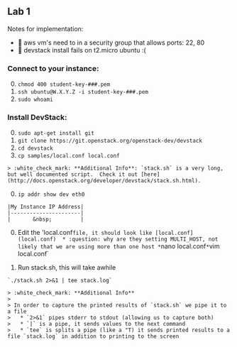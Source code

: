 ## Lab 1

Notes for implementation:
* :red_circle: aws vm's need to in a security group that allows ports: 22, 80 
* :red_circle: devstack install fails on t2.micro ubuntu :(

### Connect to your instance:
  0. `chmod 400 student-key-###.pem`
  0. `ssh ubuntu@W.X.Y.Z -i student-key-###.pem`
  0. `sudo whoami`

### Install DevStack:
  0. `sudo apt-get install git`
  0. `git clone https://git.openstack.org/openstack-dev/devstack`
  0. `cd devstack`
  0. `cp samples/local.conf local.conf`
  
    > :white_check_mark: **Additional Info**: `stack.sh` is a very long, but well documented script.  Check it out [here](http://docs.openstack.org/developer/devstack/stack.sh.html).

  0. `ip addr show dev eth0` 
  
    |My Instance IP Address|
    |----------------------|
    |       &nbsp;         |
    
  0. Edit the 'local.conf` file, it should look like [local.conf](local.conf) 
    * :question: why are they setting MULTI_HOST, not likely that we are using more than one host
    * `nano local.conf`
    * `vim local.conf`

  0. Run stack.sh, this will take awhile
    
    `./stack.sh 2>&1 | tee stack.log`

    > :white_check_mark: **Additional Info**
    >
    > In order to capture the printed results of `stack.sh` we pipe it to a file
    >   * `2>&1` pipes stderr to stdout (allowing us to capture both)
    >   * `|` is a pipe, it sends values to the next command
    >   * `tee` is splits a pipe (like a "T) it sends printed results to a file `stack.log` in addition to printing to the screen

